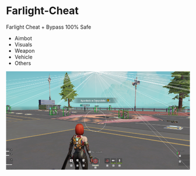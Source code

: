 # Farlight-Cheat
Farlight Cheat + Bypass 100% Safe
- Aimbot
- Visuals
- Weapon
- Vehicle
- Others

![image](https://raw.githubusercontent.com/expmodsx/Farlight-Cheat/main/files/image.png)
